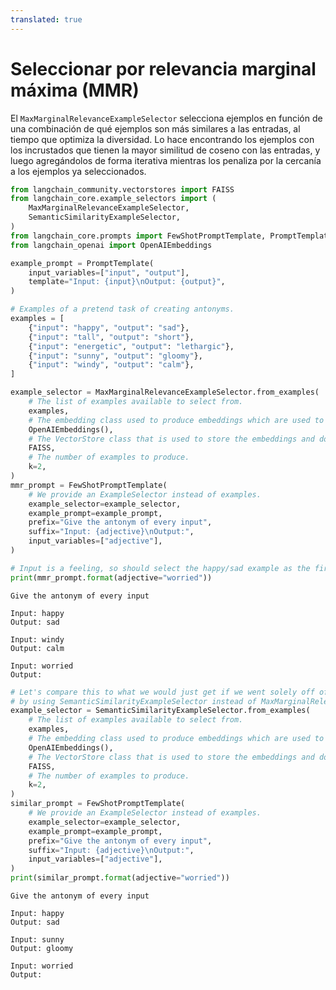 ```yaml
---
translated: true
---
```


# Seleccionar por relevancia marginal máxima (MMR)

El `MaxMarginalRelevanceExampleSelector` selecciona ejemplos en función de una combinación de qué ejemplos son más similares a las entradas, al tiempo que optimiza la diversidad. Lo hace encontrando los ejemplos con los incrustados que tienen la mayor similitud de coseno con las entradas, y luego agregándolos de forma iterativa mientras los penaliza por la cercanía a los ejemplos ya seleccionados.

```python
from langchain_community.vectorstores import FAISS
from langchain_core.example_selectors import (
    MaxMarginalRelevanceExampleSelector,
    SemanticSimilarityExampleSelector,
)
from langchain_core.prompts import FewShotPromptTemplate, PromptTemplate
from langchain_openai import OpenAIEmbeddings

example_prompt = PromptTemplate(
    input_variables=["input", "output"],
    template="Input: {input}\nOutput: {output}",
)

# Examples of a pretend task of creating antonyms.
examples = [
    {"input": "happy", "output": "sad"},
    {"input": "tall", "output": "short"},
    {"input": "energetic", "output": "lethargic"},
    {"input": "sunny", "output": "gloomy"},
    {"input": "windy", "output": "calm"},
]
```

```python
example_selector = MaxMarginalRelevanceExampleSelector.from_examples(
    # The list of examples available to select from.
    examples,
    # The embedding class used to produce embeddings which are used to measure semantic similarity.
    OpenAIEmbeddings(),
    # The VectorStore class that is used to store the embeddings and do a similarity search over.
    FAISS,
    # The number of examples to produce.
    k=2,
)
mmr_prompt = FewShotPromptTemplate(
    # We provide an ExampleSelector instead of examples.
    example_selector=example_selector,
    example_prompt=example_prompt,
    prefix="Give the antonym of every input",
    suffix="Input: {adjective}\nOutput:",
    input_variables=["adjective"],
)
```

```python
# Input is a feeling, so should select the happy/sad example as the first one
print(mmr_prompt.format(adjective="worried"))
```

```output
Give the antonym of every input

Input: happy
Output: sad

Input: windy
Output: calm

Input: worried
Output:
```

```python
# Let's compare this to what we would just get if we went solely off of similarity,
# by using SemanticSimilarityExampleSelector instead of MaxMarginalRelevanceExampleSelector.
example_selector = SemanticSimilarityExampleSelector.from_examples(
    # The list of examples available to select from.
    examples,
    # The embedding class used to produce embeddings which are used to measure semantic similarity.
    OpenAIEmbeddings(),
    # The VectorStore class that is used to store the embeddings and do a similarity search over.
    FAISS,
    # The number of examples to produce.
    k=2,
)
similar_prompt = FewShotPromptTemplate(
    # We provide an ExampleSelector instead of examples.
    example_selector=example_selector,
    example_prompt=example_prompt,
    prefix="Give the antonym of every input",
    suffix="Input: {adjective}\nOutput:",
    input_variables=["adjective"],
)
print(similar_prompt.format(adjective="worried"))
```

```output
Give the antonym of every input

Input: happy
Output: sad

Input: sunny
Output: gloomy

Input: worried
Output:
```
